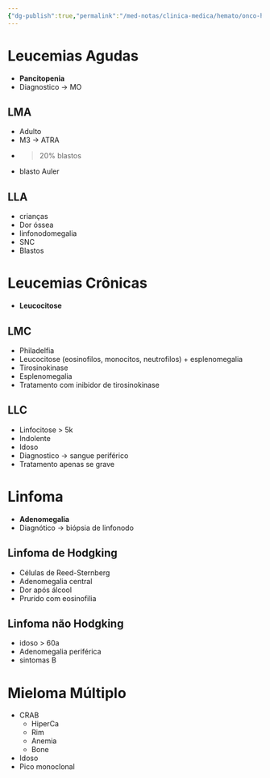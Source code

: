 ```yaml
---
{"dg-publish":true,"permalink":"/med-notas/clinica-medica/hemato/onco-hematologia/","tags":["review"]}
---
```


# Leucemias Agudas
- **Pancitopenia**
- Diagnostico -> MO
## LMA
- Adulto
- M3 -> ATRA
- > 20% blastos
- blasto Auler

## LLA
- crianças
- Dor óssea
- linfonodomegalia
- SNC
- Blastos

# Leucemias Crônicas
- **Leucocitose**
## LMC 
- Philadelfia
- Leucocitose (eosinofilos, monocitos, neutrofilos) + esplenomegalia
- Tirosinokinase
- Esplenomegalia
- Tratamento com inibidor de tirosinokinase

## LLC
- Linfocitose > 5k
- Indolente
- Idoso
- Diagnostico -> sangue periférico
- Tratamento apenas se grave

# Linfoma
- **Adenomegalia**
- Diagnótico -> biópsia de linfonodo
## Linfoma de Hodgking
- Células de Reed-Sternberg
- Adenomegalia central
- Dor após álcool
- Prurido com eosinofilia

## Linfoma não Hodgking
- idoso > 60a
- Adenomegalia periférica
- sintomas B

# Mieloma Múltiplo
- CRAB
	- HiperCa
	- Rim
	- Anemia
	- Bone
- Idoso
- Pico monoclonal 
